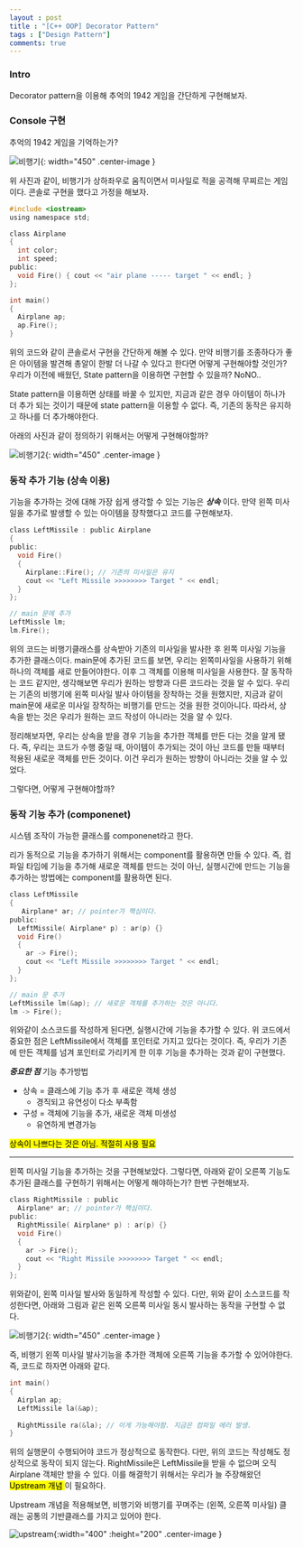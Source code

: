 ```yaml
---
layout : post
title : "[C++ OOP] Decorator Pattern" 
tags : ["Design Pattern"]
comments: true
---
```

### Intro
Decorator pattern을 이용해 추억의 1942 게임을 간단하게 구현해보자.

### Console 구현
추억의 1942 게임을 기억하는가?

![비행기](../images/1942-ex1.png){: width="450" .center-image }

위 사진과 같이, 비행기가 상하좌우로 움직이면서 미사일로 적을 공격해 무찌르는 게임이다.
콘솔로 구현을 했다고 가정을 해보자.

```c
#include <iostream>
using namespace std;

class Airplane
{
  int color;
  int speed;
public:
  void Fire() { cout << "air plane ----- target " << endl; }
};

int main()
{
  Airplane ap;
  ap.Fire();
}
```

위의 코드와 같이 콘솔로서 구현을 간단하게 해볼 수 있다.
만약 비행기를 조종하다가 좋은 아이템을 발견해 총알이 한발 더 나갈 수 있다고 한다면 어떻게 구현해야할 것인가?
우리가 이전에 배웠던, State pattern을 이용하면 구현할 수 있을까? NoNO..

State pattern을 이용하면 상태를 바꿀 수 있지만, 지금과 같은 경우 아이템이 하나가 더 추가 되는 것이기 때문에 state pattern을 이용할 수 없다. 즉, 기존의 동작은 유지하고 하나를 더 추가해야한다.

아래의 사진과 같이 정의하기 위해서는 어떻게 구현해야할까?

![비행기2](../images/1942-ex2.png){: width="450" .center-image }

### 동작 추가 기능 (상속 이용)
기능을 추가하는 것에 대해 가장 쉽게 생각할 수 있는 기능은 ***상속*** 이다.
만약 왼쪽 미사일을 추가로 발생할 수 있는 아이템을 장착했다고 코드를 구현해보자.

```c
class LeftMissile : public Airplane
{
public:
  void Fire()
  {
    Airplane::Fire(); // 기존의 미사일은 유지
    cout << "Left Missile >>>>>>>> Target " << endl;
  }
};

// main 문에 추가
LeftMissle lm;
lm.Fire();
```

위의 코드는 비행기클래스를 상속받아 기존의 미사일을 발사한 후 왼쪽 미사일 기능을 추가한 클래스이다. 
main문에 추가된 코드를 보면, 우리는 왼쪽미사일을 사용하기 위해 하나의 객체를 새로 만들어야한다. 이후 그 객체를 이용해 미사일을 사용한다. 잘 동작하는 코드 같지만, 생각해보면 우리가 원하는 방향과 다른 코드라는 것을 알 수 있다. 우리는 기존의 비행기에 왼쪽 미사일 발사 아이템을 장착하는 것을 원했지만, 지금과 같이 main문에 새로운 미사일 장착하는 비행기를 만드는 것을 원한 것이아니다. 따라서, 상속을 받는 것은 우리가 원하는 코드 작성이 아니라는 것을 알 수 있다.

정리해보자면, 우리는 상속을 받을 경우 기능을 추가한 객체를 만든 다는 것을 알게 됐다. 즉, 우리는 코드가 수행 중일 때, 아이템이 추가되는 것이 아닌 코드를 만들 때부터 적용된 새로운 객체를 만든 것이다. 이건 우리가 원하는 방향이 아니라는 것을 알 수 있었다.

그렇다면, 어떻게 구현해야할까?

### 동작 기능 추가 (componenet)
시스템 조작이 가능한 클래스를 componenet라고 한다.

리가 동적으로 기능을 추가하기 위해서는 component를 활용하면 만들 수 있다. 즉, 컴파일 타임에 기능을 추가해 새로운 객체를 만드는 것이 아닌, 실행시간에 만드는 기능을 추가하는 방법에는 component를 활용하면 된다.

```c
class LeftMissile
{
   Airplane* ar; // pointer가 핵심이다.
public:
  LeftMissile( Airplane* p) : ar(p) {}
  void Fire()
  {
    ar -> Fire();
    cout << "Left Missile >>>>>>>> Target " << endl;
  }
};

// main 문 추가
LeftMissile lm(&ap); // 새로운 객체를 추가하는 것은 아니다.
lm -> Fire();
```

위와같이 소스코드를 작성하게 된다면, 실행시간에 기능을 추가할 수 있다. 위 코드에서 중요한 점은 LeftMissile에서 객체를 포인터로 가지고 있다는 것이다. 즉, 우리가 기존에 만든 객체를 넘겨 포인터로 가리키게 한 이후 기능을 추가하는 것과 같이 구현했다.

***중요한 점***
기능 추가방법
- 상속 = 클래스에 기능 추가 후 새로운 객체 생성
  - 경직되고 유연성이 다소 부족함
- 구성 = 객체에 기능을 추가, 새로운 객체 미생성
  - 유연하게 변경가능

<mark> 상속이 나쁘다는 것은 아님. 적절히 사용 필요 </mark>

---

왼쪽 미사일 기능을 추가하는 것을 구현해보았다. 그렇다면, 아래와 같이 오른쪽 기능도 추가된 클래스를 구현하기 위해서는 어떻게 해야하는가? 한번 구현해보자.

```c
class RightMissile : public 
  Airplane* ar; // pointer가 핵심이다.
public:
  RightMissile( Airplane* p) : ar(p) {}
  void Fire()
  {
    ar -> Fire();
    cout << "Right Missile >>>>>>>> Target " << endl;
  }
};
```

위와같이, 왼쪽 미사일 발사와 동일하게 작성할 수 있다. 다만, 위와 같이 소스코드를 작성한다면, 아래와 그림과 같은 왼쪽 오른쪽 미사일 동시 발사하는 동작을 구현할 수 없다.

![비행기2](../images/1942-ex3.png){: width="450" .center-image }

즉, 비행기 왼쪽 미사일 발사기능을 추가한 객체에 오른쪽 기능을 추가할 수 있어야한다. 즉, 코드로 하자면 아래와 같다.

```c
int main()
{
  Airplan ap;
  LeftMissile la(&ap);
  
  RightMissile ra(&la); // 이게 가능해야함. 지금은 컴파일 에러 발생.
}
```

위의 실행문이 수행되어야 코드가 정상적으로 동작한다. 다만, 위의 코드는 작성해도 정상적으로 동작이 되지 않는다. RightMissile은 LeftMissile을 받을 수 없으며 오직 Airplane 객체만 받을 수 있다. 이를 해결학기 위해서는 우리가 늘 주장해왔던 <mark> Upstream 개념 </mark> 이 필요하다. 

Upstream 개념을 적용해보면, 비행기와 비행기를 꾸며주는 (왼쪽, 오른쪽 미사일) 클래는 공통의 기반클래스를 가지고 있어야 한다.

![upstream](../images/upstream.png){:width="400" :height="200" .center-image } 
